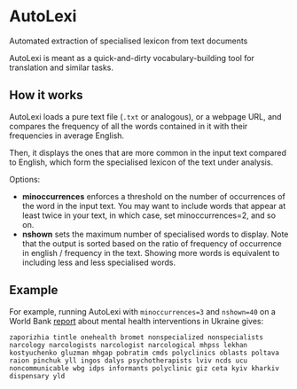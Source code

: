 # AutoLexi
Automated extraction of specialised lexicon from text documents

AutoLexi is meant as a quick-and-dirty vocabulary-building tool for translation and
similar tasks.

## How it works

AutoLexi loads a pure text file (`.txt` or analogous), or a webpage URL, and compares
the frequency of all the words contained in it with their frequencies in average English.

Then, it displays the ones that are more common in the input text compared to English,
which form the specialised lexicon of the text under analysis.

Options:
* **minoccurrences** enforces a threshold on the number of occurrences of the word in
the input text. You may want to include words that appear at least twice in your text,
in which case, set minoccurrences=2, and so on.
* **nshown** sets the maximum number of specialised words to display. Note that the output
is sorted based on the ratio of frequency of occurrence in english / frequency in the text.
Showing more words is equivalent to including less and less specialised words.

## Example

For example, running AutoLexi with `minoccurrences=3` and `nshown=40` on a World Bank
[report][1] about mental health interventions in Ukraine gives:

`zaporizhia tintle onehealth bromet nonspecialized nonspecialists narcology
narcologists narcologist narcological mhpss lekhan kostyuchenko gluzman mhgap
pobratim cmds polyclinics oblasts poltava raion pinchuk yll ingos dalys
psychotherapists lviv ncds ucu noncommunicable wbg idps informants polyclinic
giz ceta kyiv kharkiv dispensary yld`

[1]:http://documents.worldbank.org/curated/en/310711509516280173/text/120767-WP-Revised-WBGUkraineMentalHealthFINALwebvpdfnov.txt
